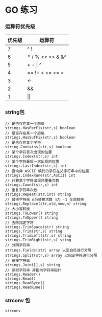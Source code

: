 # GO 练习

### 运算符优先级
优先级|运算符
---|---
7|^ !
6|* / % << >> & &^
5|+ - \| ^
4|== != < <= >= >
3|<-
2|&&
1|\|\|

### string包

    // 是否存在某一个前缀
    strings.HasPerFix(str,s) boolean
    // 是否存在某一个后缀
    strings.HasSufFix(str,s) boolean
    // 是否存在某个字符
    string.Contains(str,s) boolean
    // 某个字符首次出现的位置
    strings.Index(str,s) int
    // 某个字符最后一次出现的位置
    strings.LastIndex(str,s) int
    // 查询非 ASCII 编码的字符在父字符串中的位置
    strings.IndexRune(str,ASCII) int
    // 计算某个字符出现非重叠次数
    strings.Count(str,s) int
    // 重复字符串次数
    strings.Repeat(str,int) string
    // 替换字符串 n为替换次数 n为 -1 全部替换
    strings.Replace(str,old,new,n) string
    // 大小写转换
    strings.ToLower() string
    strings.ToUpper() string
    // 去除指定字符
    strings.TrimSpace(str) string
    strings.Trim(str,s) string
    strings.TrimLeft(str,s) string
    strings.TrimRight(str,s) sting
    // 分隔字符串
    strings.Fields(str) array 以空白符进行分隔
    strings.Split(str,s) array 以指定字符进行分隔
    // 链接字符串
    strings.Join([],s) string
    // 读取字符串 并指向字符串指针
    strings.Reader()
    strings.Read()
    strings.ReadByte()
    strings.ReadRune()

### strconv 包
    
    strconv